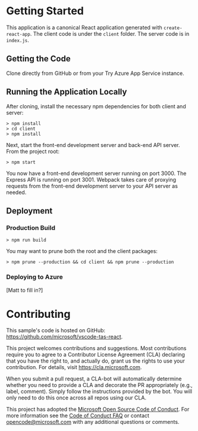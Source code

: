 # Getting Started

This application is a canonical React application generated with `create-react-app`. The client code is under the `client` folder. The server code is in `index.js`.

## Getting the Code

Clone directly from GitHub or from your Try Azure App Service instance.

## Running the Application Locally

After cloning, install the necessary npm dependencies for both client and server:

```
> npm install
> cd client
> npm install
```

Next, start the front-end development server and back-end API server. From the project root:

```
> npm start
```

You now have a front-end development server running on port 3000. The Express API is running on port 3001. Webpack takes care of proxying requests from the front-end development server to your API server as needed.

## Deployment

### Production Build

```
> npm run build
```

You may want to prune both the root and the client packages:

```
> npm prune --production && cd client && npm prune --production
```

### Deploying to Azure

[Matt to fill in?]

# Contributing

This sample's code is hosted on GitHub: https://github.com/microsoft/vscode-tas-react.

This project welcomes contributions and suggestions. Most contributions require you to agree to a
Contributor License Agreement (CLA) declaring that you have the right to, and actually do, grant us
the rights to use your contribution. For details, visit https://cla.microsoft.com.

When you submit a pull request, a CLA-bot will automatically determine whether you need to provide
a CLA and decorate the PR appropriately (e.g., label, comment). Simply follow the instructions
provided by the bot. You will only need to do this once across all repos using our CLA.

This project has adopted the [Microsoft Open Source Code of Conduct](https://opensource.microsoft.com/codeofconduct/).
For more information see the [Code of Conduct FAQ](https://opensource.microsoft.com/codeofconduct/faq/) or
contact [opencode@microsoft.com](mailto:opencode@microsoft.com) with any additional questions or comments.
